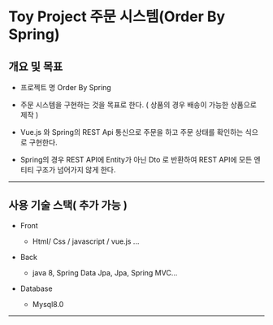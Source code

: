 # Toy Project 주문 시스템(Order By Spring)



## 개요 및 목표



- 프로젝트 명 Order By Spring

- 주문 시스템을 구현하는 것을 목표로 한다. ( 상품의 경우 배송이 가능한 상품으로 제작 )
- Vue.js 와 Spring의 REST Api 통신으로 주문을 하고 주문 상태를 확인하는 식으로 구현한다.
- Spring의 경우 REST API에 Entity가 아닌 Dto 로 반환하여 REST API에 모든 엔티티 구조가 넘어가지 않게 한다.





---



## 사용 기술 스택( 추가 가능 )



- Front
  - Html/ Css / javascript / vue.js ...



- Back
  - java 8, Spring Data Jpa, Jpa, Spring MVC...



- Database
  - Mysql8.0







---







